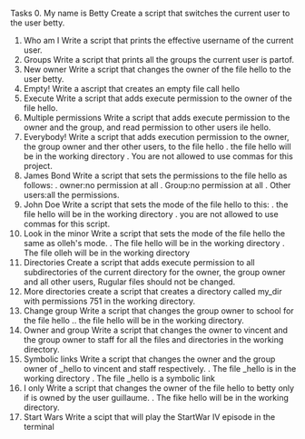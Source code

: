 Tasks
0. My name is Betty
Create a script that switches the current user to the user betty.
1. Who am I
Write a script that prints the effective username of the current user.
2. Groups
Write a script that prints all the groups the current user is partof.
3. New owner
Write a script that changes the owner of the file hello to the user betty.
4. Empty!
Write a ascript that creates an empty file call hello
5. Execute
Write a script that adds execute permission to the owner of the file hello.
6. Multiple permissions
Write a script that adds execute permission to the owner and the group, and read permission to other users ile hello.
7. Everybody!
Write a script that adds execution permission to the owner, the group owner and ther other users, to the file hello
. the file hello will be in the working directory
. You are not allowed to use commas for this project.
8. James Bond
Write a script that sets the permissions to the file hello as follows:
. owner:no permission at all
. Group:no permission at all
. Other users:all the permissions.
9. John Doe
Write a script that sets the mode of the file hello to this:
. the file hello will be in the working directory
. you are not allowed to use commas for this script.
10. Look in the minor
Write a script that sets the mode of the file hello the same as olleh's mode.
. The file hello will be in the working directory
. The file olleh will be in the working directory
11. Directories
Create a script that adds execute permission to all subdirectories of the current directory for the owner, the group owner and all other users, Rugular files should not be changed.
12. More directories
create a script that creates a directory called my_dir with permissions 751 in the working directory.
13. Change group
Write a script that changes the group owner to school for the file hello
.. the file hello will be in the working directory.
14. Owner and group
Write a script that changes the owner to vincent and the group owner to staff for all the files and directories in the working directory.
15. Symbolic links
Write a script that changes the owner and the group owner of _hello to vincent and staff respectively.
. The file _hello is in the working directory
. The file _hello is a symbolic link
16. I only
Write a script that changes the owner of the file hello to betty only if is owned by the user guillaume.
. The fike hello will be in the working directory.
17. Start Wars
Write a scipt that will play the StartWar IV episode in the terminal
